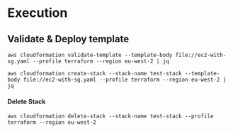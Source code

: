 # Execution

## Validate & Deploy template

`aws cloudformation validate-template --template-body file://ec2-with-sg.yaml --profile terraform --region eu-west-2 | jq`

`aws cloudformation create-stack --stack-name test-stack --template-body file://ec2-with-sg.yaml --profile terraform --region eu-west-2 | jq`

#### Delete Stack

`aws cloudformation delete-stack --stack-name test-stack --profile terraform --region eu-west-2`
